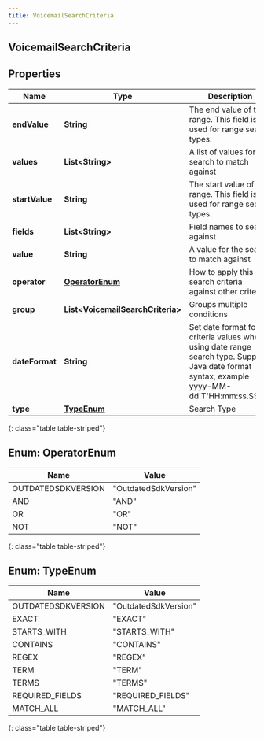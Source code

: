 ```yaml
---
title: VoicemailSearchCriteria
---
```


## VoicemailSearchCriteria

## Properties

| Name           | Type                                                                                       | Description                                                                                                                                          | Notes      |
| -------------- | ------------------------------------------------------------------------------------------ | ---------------------------------------------------------------------------------------------------------------------------------------------------- | ---------- |
| **endValue**   | <!----><!---->**String**<!---->                                                            | The end value of the range. This field is used for range search types.                                                                               | [optional] |
| **values**     | <!----><!---->**List&lt;String&gt;**<!---->                                                | A list of values for the search to match against                                                                                                     | [optional] |
| **startValue** | <!----><!---->**String**<!---->                                                            | The start value of the range. This field is used for range search types.                                                                             | [optional] |
| **fields**     | <!----><!---->**List&lt;String&gt;**<!---->                                                | Field names to search against                                                                                                                        | [optional] |
| **value**      | <!----><!---->**String**<!---->                                                            | A value for the search to match against                                                                                                              | [optional] |
| **operator**   | [**OperatorEnum**](#OperatorEnum)<!---->                                                   | How to apply this search criteria against other criteria                                                                                             | [optional] |
| **group**      | <!----><!---->[**List&lt;VoicemailSearchCriteria&gt;**](VoicemailSearchCriteria.md)<!----> | Groups multiple conditions                                                                                                                           | [optional] |
| **dateFormat** | <!----><!---->**String**<!---->                                                            | Set date format for criteria values when using date range search type. Supports Java date format syntax, example yyyy-MM-dd&#39;T&#39;HH:mm:ss.SSSX. | [optional] |
| **type**       | [**TypeEnum**](#TypeEnum)<!---->                                                           | Search Type                                                                                                                                          |            |

{: class="table table-striped"}

<a name="OperatorEnum"></a>

## Enum: OperatorEnum

| Name               | Value                          |
| ------------------ | ------------------------------ |
| OUTDATEDSDKVERSION | &quot;OutdatedSdkVersion&quot; |
| AND                | &quot;AND&quot;                |
| OR                 | &quot;OR&quot;                 |
| NOT                | &quot;NOT&quot;                |

{: class="table table-striped"}

<a name="TypeEnum"></a>

## Enum: TypeEnum

| Name               | Value                          |
| ------------------ | ------------------------------ |
| OUTDATEDSDKVERSION | &quot;OutdatedSdkVersion&quot; |
| EXACT              | &quot;EXACT&quot;              |
| STARTS_WITH        | &quot;STARTS_WITH&quot;        |
| CONTAINS           | &quot;CONTAINS&quot;           |
| REGEX              | &quot;REGEX&quot;              |
| TERM               | &quot;TERM&quot;               |
| TERMS              | &quot;TERMS&quot;              |
| REQUIRED_FIELDS    | &quot;REQUIRED_FIELDS&quot;    |
| MATCH_ALL          | &quot;MATCH_ALL&quot;          |

{: class="table table-striped"}
